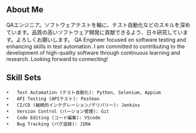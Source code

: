 ## About Me
QAエンジニア。ソフトウェアテストを軸に、テスト自動化などのスキルを深めています。品質の高いソフトウェア開発に貢献できるよう、日々研究しています。よろしくお願いします。
QA Engineer focused on software testing and enhancing skills in test automation. I am committed to contributing to the development of high-quality software through continuous learning and research. Looking forward to connecting! 
## Skill Sets
	•	Test Automation (テスト自動化): Python, Selenium, Appium
	•	API Testing (APIテスト): Postman
	•	CI/CD (継続的インテグレーション/デリバリー): Jenkins
	•	Version Control (バージョン管理): Git
	•	Code Editing (コード編集): VScode
	•	Bug Tracking (バグ追跡): JIRA

